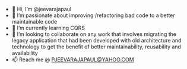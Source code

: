 - 👋 Hi, I’m @jeevarajapaul
- 👀 I’m passionate about improving /refactoring bad code to a better maintainable code
- 🌱 I’m currently learning CQRS
- 💞️ I’m looking to collaborate on any work that involves migrating the legacy application that had been developed with old architecture and technology to get the benefit of better maintainability, reusability and availability
- 📫 Reach me @ PJEEVARAJAPAUL@YAHOO.COM

<!---
jeevarajapaul/jeevarajapaul is a ✨ special ✨ repository because its `README.md` (this file) appears on your GitHub profile.
You can click the Preview link to take a look at your changes.
--->
